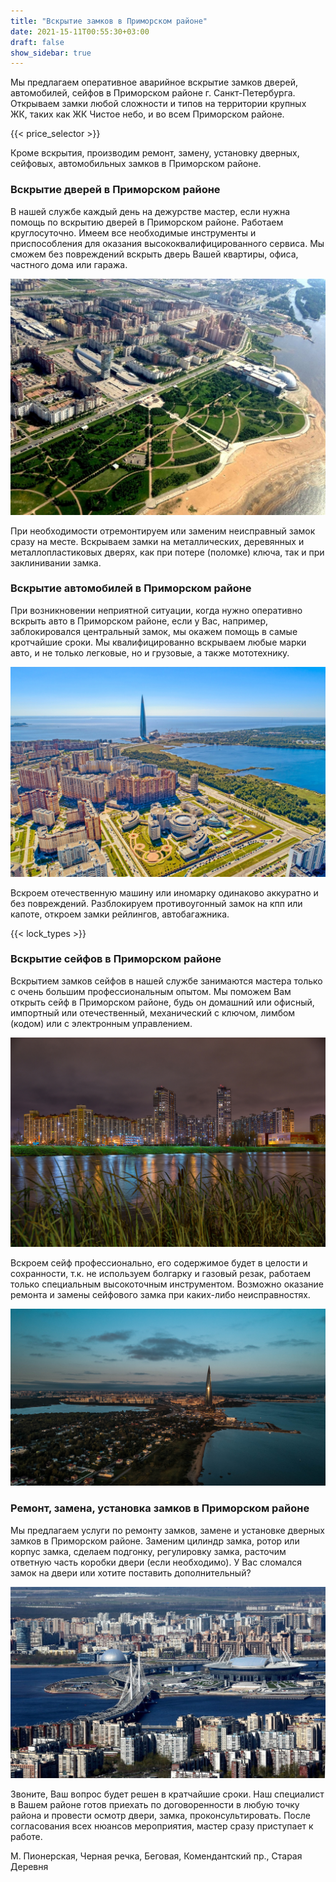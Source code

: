 ```yaml
---
title: "Вскрытие замков в Приморском районе"
date: 2021-15-11T00:55:30+03:00
draft: false
show_sidebar: true
---
```


Мы предлагаем оперативное аварийное вскрытие замков дверей, автомобилей, сейфов в Приморском районе г. Санкт-Петербурга.
Открываем замки любой сложности и типов на территории крупных ЖК, таких как ЖК Чистое небо, и во всем Приморском районе.

{{< price_selector >}}

Кроме вскрытия, производим ремонт, замену, установку дверных, сейфовых,
автомобильных замков в Приморском районе.

### Вскрытие дверей в Приморском районе

В нашей службе каждый день на дежурстве мастер, если нужна помощь по вскрытию дверей в Приморском районе. Работаем
круглосуточно. Имеем все необходимые инструменты и приспособления для оказания высококвалифицированного сервиса. Мы
сможем без повреждений вскрыть дверь Вашей квартиры, офиса, частного дома или гаража. 

![Вскрытие замков в Приморском районе](Primorsky1.jpg)

При необходимости отремонтируем
или заменим неисправный замок сразу на месте. Вскрываем замки на металлических, деревянных и металлопластиковых дверях,
как при потере (поломке) ключа, так и при заклинивании замка.

### Вскрытие автомобилей в Приморском районе

При возникновении неприятной ситуации, когда нужно оперативно вскрыть авто в Приморском районе, если у Вас, например,
заблокировался центральный замок, мы окажем помощь в самые кротчайшие сроки. Мы квалифицированно вскрываем любые марки
авто, и не только легковые, но и грузовые, а также мототехнику. 

![Вскрытие замков в Приморском районе](Primorsky2.jpg)

Вскроем отечественную машину или иномарку одинаково
аккуратно и без повреждений. Разблокируем противоугонный замок на кпп или капоте, откроем замки рейлингов,
автобагажника.

{{< lock_types >}}

### Вскрытие сейфов в Приморском районе

Вскрытием замков сейфов в нашей службе занимаются мастера только с очень большим профессиональным опытом. Мы поможем Вам
открыть сейф в Приморском районе, будь он домашний или офисный, импортный или отечественный, механический с ключом,
лимбом (кодом) или с электронным управлением. 

![Вскрытие замков в Приморском районе](Primorsky3.jpg)

Вскроем сейф профессионально, его содержимое будет в целости и
сохранности, т.к. не используем болгарку и газовый резак, работаем только специальным высокоточным инструментом.
Возможно оказание ремонта и замены сейфового замка при каких-либо неисправностях.

![Вскрытие замков в Приморском районе](Primorsky4.jpg)

### Ремонт, замена, установка замков в Приморском районе

Мы предлагаем услуги по ремонту замков, замене и установке дверных замков в Приморском районе. Заменим цилиндр замка,
ротор или корпус замка, сделаем подгонку, регулировку замка, расточим ответную часть коробки двери (если необходимо). У
Вас сломался замок на двери или хотите поставить дополнительный? 

![Вскрытие замков в Приморском районе](Primorsky5.jpg)

Звоните, Ваш вопрос будет решен в кратчайшие сроки. Наш
специалист в Вашем районе готов приехать по договоренности в любую точку района и провести осмотр двери, замка,
проконсультировать. После согласования всех нюансов мероприятия, мастер сразу приступает к работе.

М. Пионерская, Черная речка, Беговая, Комендантский пр., Старая Деревня